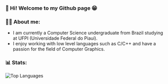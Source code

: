 ### 👋 Hi! Welcome to my Github page 😁

### 👨‍💻 About me:
  - I am currently a Computer Science undergraduate from Brazil studying at UFPI (Universidade Federal do Piauí).
  - I enjoy working with low level languages such as C/C++ and have a passion for the field of Computer Graphics.

### 📊 Stats:
![Top Languages](https://github-readme-stats.vercel.app/api/top-langs/?username=JGBRANDS&show_icons=true&theme=radical)
